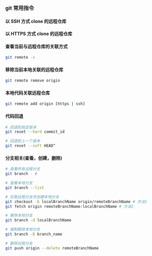 ### git 常用指令

#### 以 SSH 方式 clone 的远程仓库

#### 以 HTTPS 方式 clone 的远程仓库

#### 查看当前与远程仓库的关联方式

```bash
git remote -v
```

#### 移除当前本地关联的远程仓库

```bash
git remote remove origin
```

#### 本地代码关联远程仓库

```bash
git remote add origin [https | ssh]
```

#### 代码回退

```bash
# 回退到指定版本
git reset --hard commit_id

# 回退到上一个版本
git reset --soft HEAD^
```

#### 分支相关(查看，创建，删除)

```bash
# 查看所有远程分支
git branch - r

# 查看本地分支
git branch --list

# 拉取远程分支并创建本地分支
git checkout -b localBranchName origin/remoteBranchName # 方法1
git fetch origin remoteBranchName:localBranchName # 方法2

# 删除本地分支
git branch -d localBranchName

# 强制删除本地分支
git branch -D branch_name

# 删除远程分支
git push origin --delete remoteBranchName
```
